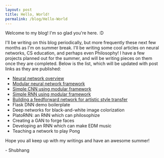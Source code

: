 ```yaml
---
layout: post
title: Hello, World!
permalink: /blog/Hello-World
---
```

Welcome to my blog! I'm so glad you're here. :D

I'll be writing on this blog periodically, but more frequently these next few months as I'm on summer break. I'll be writing some cool articles on neural networks, CS education, and perhaps even Philosophy! I have a few projects planned out for the summer, and will be writing pieces on them once they are completed. Below is the list, which will be updated with post links as they are published:

* [Neural network overview](https://medium.com/@shubhang.desai/a-soft-introduction-to-neural-networks-6986b5e3a127)
* [Modular neural network framework](Modular-NN-Mini-Framework)
* [Simple CNN using modular framework](Understanding-CNNs)
* [Simple RNN using modular framework](Understanding-RNNs)
* [Building a feedforward network for artistic style transfer](Neural-Style)
* Flask DNN demo boilerplate
* Deep networks for black-and-white image colorization
* PlatoRNN: an RNN which can philosophize
* Creating a GAN to forge faces
* Developing an RNN which can make EDM music
* Teaching a network to play Pong

Hope you all keep up with my writings and have an awesome summer!

\- Shubhang
